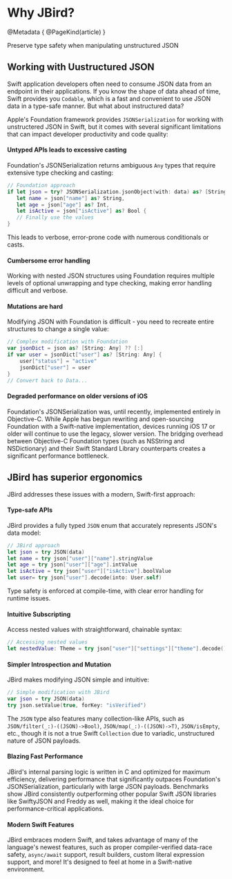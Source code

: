 # Why JBird?

@Metadata {
    @PageKind(article)
}

Preserve type safety when manipulating unstructured JSON

## Working with Uustructured JSON

Swift application developers often need to consume JSON data from an endpoint in their applications. If you know the shape of data ahead of time, Swift provides you `Codable`, which is a fast and convenient to use JSON data in a type-safe manner. But what about instructured data?

Apple's Foundation framework provides `JSONSerialization` for working with unstructered JSON in Swift, but it comes with several significant limitations that can impact developer productivity and code quality:

#### Untyped APIs leads to excessive casting

Foundation's JSONSerialization returns ambiguous `Any` types that require extensive type checking and casting:

```swift
// Foundation approach
if let json = try? JSONSerialization.jsonObject(with: data) as? [String: Any],
   let name = json["name"] as? String,
   let age = json["age"] as? Int,
   let isActive = json["isActive"] as? Bool {
   // Finally use the values
}
```

This leads to verbose, error-prone code with numerous conditionals or casts.

#### Cumbersome error handling

Working with nested JSON structures using Foundation requires multiple levels of optional unwrapping and type checking, making error handling difficult and verbose.

#### Mutations are hard

Modifying JSON with Foundation is difficult - you need to recreate entire structures to change a single value:

```swift
// Complex modification with Foundation
var jsonDict = json as? [String: Any] ?? [:]
if var user = jsonDict["user"] as? [String: Any] {
    user["status"] = "active"
    jsonDict["user"] = user
}
// Convert back to Data...
```

#### Degraded performance on older versions of iOS

Foundation's JSONSerialization was, until recently, implemented entirely in Objective-C. While Apple has begun rewriting and open-sourcing Foundation with a Swift-native implementation, devices running iOS 17 or older will continue to use the legacy, slower version. The bridging overhead between Objective-C Foundation types (such as NSString and NSDictionary) and their Swift Standard Library counterparts creates a significant performance bottleneck.

## JBird has superior ergonomics

JBird addresses these issues with a modern, Swift-first approach:

#### Type-safe APIs

JBird provides a fully typed `JSON` enum that accurately represents JSON's data model:

```swift
// JBird approach
let json = try JSON(data)
let name = try json["user"]["name"].stringValue
let age = try json["user"]["age"].intValue
let isActive = try json["user"]["isActive"].boolValue
let user= try json["user"].decode(into: User.self)
```

Type safety is enforced at compile-time, with clear error handling for runtime issues.

#### Intuitive Subscripting

Access nested values with straightforward, chainable syntax:

```swift
// Accessing nested values
let nestedValue: Theme = try json["user"]["settings"]["theme"].decode()
```

#### Simpler Introspection and Mutation

JBird makes modifying JSON simple and intuitive:

```swift
// Simple modification with JBird
var json = try JSON(data)
try json.setValue(true, forKey: "isVerified")
```

The ``JSON`` type also features many collection-like APIs, such as ``JSON/filter(_:)-((JSON)->Bool)``, ``JSON/map(_:)-((JSON)->T)``, ``JSON/isEmpty``, etc., though it is not a true Swift `Collection` due to variadic, unstructured nature of JSON payloads.

#### Blazing Fast Performance

JBird's internal parsing logic is written in C and optimized for maximum efficiency, delivering performance that significantly outpaces Foundation's JSONSerialization, particularly with large JSON payloads. Benchmarks show JBird consistently outperforming other popular Swift JSON libraries like SwiftyJSON and Freddy as well, making it the ideal choice for performance-critical applications.

#### Modern Swift Features

JBird embraces modern Swift, and takes advantage of many of the language's newest features, such as proper compiler-verified data-race safety, `async/await` support, result builders, custom literal expression support, and more! It's designed to feel at home in a Swift-native environment.
